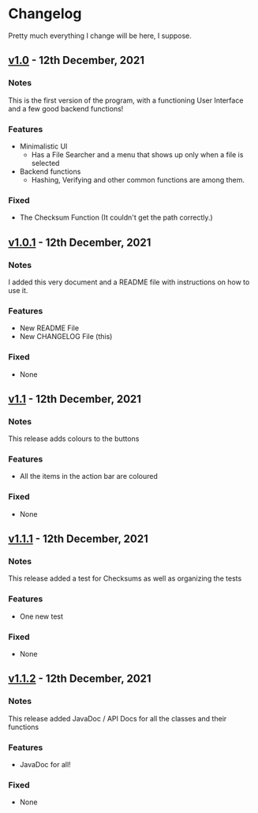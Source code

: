 # Changelog
Pretty much everything I change will be here, I suppose.

## [v1.0] - 12th December, 2021
### Notes
This is the first version of the program, with a functioning User Interface and a few
good backend functions!
### Features
- Minimalistic UI
  - Has a File Searcher and a menu that shows up only when a file is selected
- Backend functions
  - Hashing, Verifying and other common functions are among them.
### Fixed
  - The Checksum Function (It couldn't get the path correctly.)


## [v1.0.1] - 12th December, 2021
### Notes
I added this very document and a README file with instructions on how to use it.
### Features
- New README File
- New CHANGELOG File (this)
### Fixed
- None

## [v1.1] - 12th December, 2021
### Notes
This release adds colours to the buttons
### Features
- All the items in the action bar are coloured
### Fixed
- None

## [v1.1.1] - 12th December, 2021
### Notes
This release added a test for Checksums as well as organizing the tests
### Features
- One new test
### Fixed
- None

## [v1.1.2] - 12th December, 2021
### Notes
This release added JavaDoc / API Docs for all the classes and their functions
### Features
- JavaDoc for all!
### Fixed
- None

[v1.0]: https://github.com/Smilin-Dominator/Devify/releases/tag/v1.0
[v1.0.1]: https://github.com/Smilin-Dominator/Devify/compare/v1.0...v1.0.1
[v1.1]: https://github.com/Smilin-Dominator/Devify/compare/v1.0.1...v1.1
[v1.1.1]: https://github.com/Smilin-Dominator/Devify/compare/v1.1...v1.1.1
[v1.1.2]: https://github.com/Smilin-Dominator/Devify/compare/v1.1.1...v1.1.2